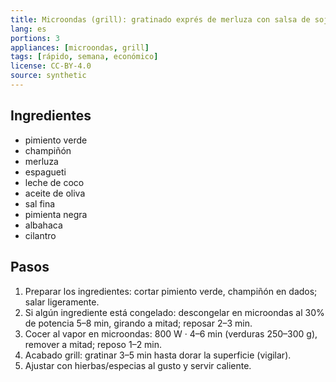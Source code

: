 ```yaml
---
title: Microondas (grill): gratinado exprés de merluza con salsa de soja
lang: es
portions: 3
appliances: [microondas, grill]
tags: [rápido, semana, económico]
license: CC-BY-4.0
source: synthetic
---
```

## Ingredientes
- pimiento verde
- champiñón
- merluza
- espagueti
- leche de coco
- aceite de oliva
- sal fina
- pimienta negra
- albahaca
- cilantro

## Pasos
1. Preparar los ingredientes: cortar pimiento verde, champiñón en dados; salar ligeramente.
2. Si algún ingrediente está congelado: descongelar en microondas al 30% de potencia 5–8 min, girando a mitad; reposar 2–3 min.
3. Cocer al vapor en microondas: 800 W · 4–6 min (verduras 250–300 g), remover a mitad; reposo 1–2 min.
4. Acabado grill: gratinar 3–5 min hasta dorar la superficie (vigilar).
5. Ajustar con hierbas/especias al gusto y servir caliente.
